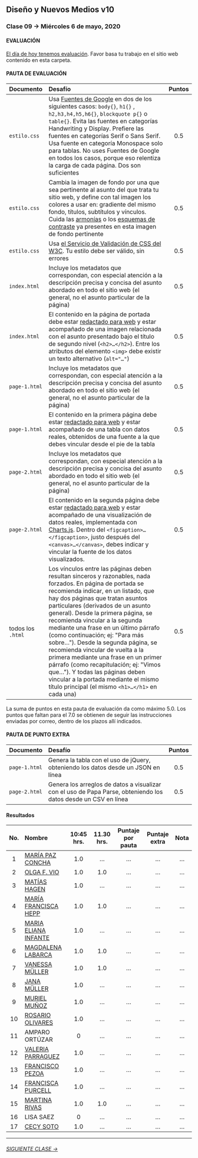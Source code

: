 ## Diseño y Nuevos Medios v10 

### Clase 09 → Miércoles 6 de mayo, 2020

#### EVALUACIÓN

[El día de hoy tenemos evaluación](https://profesorfaco.github.io/dno037-2020/clase-09/). Favor basa tu trabajo en el sitio web contenido en esta carpeta. 

#### PAUTA DE EVALUACIÓN

| Documento   | Desafío         		        	   | Puntos |
|:-------------|:--------------------------------|:------:|
| `estilo.css` | Usa [Fuentes de Google](https://fonts.google.com/) en dos de los siguientes casos: `body{}`,  `h1{}` , `h2,h3,h4,h5,h6{}`, `blockquote p{}` o `table{}`. Evita las fuentes en categorías Handwriting y Display. Prefiere las fuentes en categorías Serif o Sans Serif. Usa fuente en categoría Monospace solo para tablas. No uses Fuentes de Google en todos los casos, porque eso relentiza la carga de cada página. Dos son suficientes | 0.5 |
| `estilo.css` | Cambia la imagen de fondo por una que sea pertinente al asunto del que trata tu sitio web, y define con tal imagen los colores a usar en: gradiente del mismo fondo, títulos, subtítulos y vínculos. Cuida las [armonías](http://proyectacolor.cl/percepcion-del-color/armonias-de-color/) o los [esquemas de contraste](http://www.proyectacolor.cl/percepcion-del-color/esquemas-de-contraste/) ya presentes en esta imagen de fondo pertinente | 0.5 |
| `estilo.css` | Usa [el Servicio de Validación de CSS del W3C](https://jigsaw.w3.org/css-validator). Tu estilo debe ser válido, sin errores | 0.5 |
| `index.html` | Incluye los metadatos que correspondan, con especial atención a la descripción precisa y concisa del asunto abordado en todo el sitio web (el general, no el asunto particular de la página) | 0.5 |
| `index.html` | El contenido en la página de portada debe estar [redactado para web](https://www.nngroup.com/articles/how-users-read-on-the-web/) y estar acompañado de una imagen relacionada con el asunto presentado bajo el título de segundo nivel (`<h2>…</h2>`). Entre los atributos del elemento `<img>` debe existir un texto alternativo (`alt="…"`) | 0.5 |
| `page-1.html` | Incluye los metadatos que correspondan, con especial atención a la descripción precisa y concisa del asunto abordado en todo el sitio web (el general, no el asunto particular de la página) | 0.5 |
| `page-1.html` | El contenido en la primera página debe estar [redactado para web](https://www.nngroup.com/articles/how-users-read-on-the-web/) y estar acompañado de una tabla con datos reales, obtenidos de una fuente a la que debes vincular desde el pie de la tabla | 0.5 |
| `page-2.html` | Incluye los metadatos que correspondan, con especial atención a la descripción precisa y concisa del asunto abordado en todo el sitio web (el general, no el asunto particular de la página) | 0.5 |
| `page-2.html` | El contenido en la segunda página debe estar [redactado para web](https://www.nngroup.com/articles/how-users-read-on-the-web/) y estar acompañado de una visualización de datos reales, implementada con [Charts.js](https://www.chartjs.org/). Dentro del `<figcaption>…</figcaption>`, justo después del `<canvas>…</canvas>`, debes indicar y vincular la fuente de los datos visualizados. | 0.5 |
| todos los `.html` | Los vínculos entre las páginas deben resultan sinceros y razonables, nada forzados. En página de portada se recomienda indicar, en un listado, que hay dos páginas que tratan asuntos particulares (derivados de un asunto general). Desde la primera página, se recomienda vincular a la segunda mediante una frase en un último párrafo (como continuación; ej: "Para más sobre…"). Desde la segunda página, se recomienda vincular de vuelta a la primera mediante una frase en un primer párrafo (como recapitulación; ej: "Vimos que…"). Y todas las páginas deben vincular a la portada mediante el mismo título principal (el mismo `<h1>…</h1>` en cada una)  | 0.5 |

La suma de puntos en esta pauta de evaluación da como máximo 5.0. Los puntos que faltan para el 7.0 se obtienen de seguir las instrucciones enviadas por correo, dentro de los plazos allí indicados.

#### PAUTA DE PUNTO EXTRA

| Documento     | Desafío         		        	   | Puntos |
|:--------------|:---------------------------------|:------:|
| `page-1.html` | Genera la tabla con el uso de jQuery, obteniendo los datos desde un JSON en línea | 0.5 | 
| `page-2.html` | Genera los arreglos de datos a visualizar con el uso de Papa Parse, obteniendo los datos desde un CSV en línea | 0.5 | 


#### Resultados

| No.   | Nombre                  | 10:45 hrs. | 11.30 hrs. | Puntaje por pauta | Puntaje extra | Nota     |
|:-----:|:------------------------|:----------:|:----------:|:-----------------:|:-------------:|:--------:|
|   1   | [MARÍA PAZ CONCHA](https://mpconcha.github.io/clase-09/) | 1.0 | … | … | … | … |
|   2   | [OLGA F. VIO](https://caracolga.github.io/clase-09/) | 1.0 | 1.0 | … | … | … |
|   3   | [MATÍAS HAGEN](https://matihagene.github.io/clase-09/) | 1.0 | … | … | … | … |
|   4   | [MARÍA FRANCISCA HEPP](https://franhepp.github.io/clase-09/) | 1.0 | 1.0 | … | … | … |
|   5   | [MARIA ELIANA INFANTE](https://maritainfante.github.io/clase-09/) | 1.0 | … | … | … | … |
|   6   | [MAGDALENA LABARCA](https://maidalw.github.io/clase-09/) | 1.0 | 1.0 | … | … | … |
|   7   | [VANESSA MÜLLER](https://vymuller.github.io/clase-09/) | 1.0 | 1.0 | … | … | … |
|   8   | [JANA MÜLLER](https://janakristin.github.io/clase-09/) | 1.0 | … | … | … | … |
|   9   | [MURIEL MUÑOZ](https://murimu.github.io/clase-09/) | 1.0 | … | … | … | … |
|  10   | [ROSARIO OLIVARES](https://rosarioof.github.io/Clase-09/) | 1.0 | … | … | … | … |
|  11   | AMPARO ORTÚZAR          | 0 | … | … | … | … |
|  12   | [VALERIA PARRAGUEZ](https://valeriaparraguezojeda.github.io/clase-09/) | 1.0 | … | … | … | … |
|  13   | [FRANCISCO PEZOA](https://panshios.github.io/clase-09/) | 1.0 | … | … | … | … |
|  14   | [FRANCISCA PURCELL](https://fmpurcell.github.io/clase-09/) | 1.0 | … | … | … | … |
|  15   | [MARTINA RIVAS](https://mrivas29.github.io/clase-09/) | 1.0 | 1.0 | … | … | … |
|  16   | LISA SAEZ               | 0 | … | … | … | … |
|  17   | [CECY SOTO](https://cecysoto.github.io/clase-09/) | 1.0 | … | … | … | … |

- - - - - - - 

###### [SIGUIENTE CLASE →](https://github.com/profesorfaco/dno037-2020/tree/gh-pages/clase-10)
